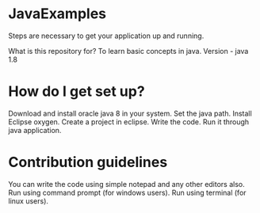 # JavaExamples
Steps are necessary to get your application up and running.

What is this repository for?
To learn basic concepts in java.
Version - java 1.8

# How do I get set up?
Download and install oracle java 8 in your system.
Set the java path.
Install Eclipse oxygen.
Create a project in eclipse.
Write the code.
Run it through java application.

# Contribution guidelines
You can write the code using simple notepad and any other editors also.
Run using command prompt (for windows users).
Run using terminal (for linux users).
